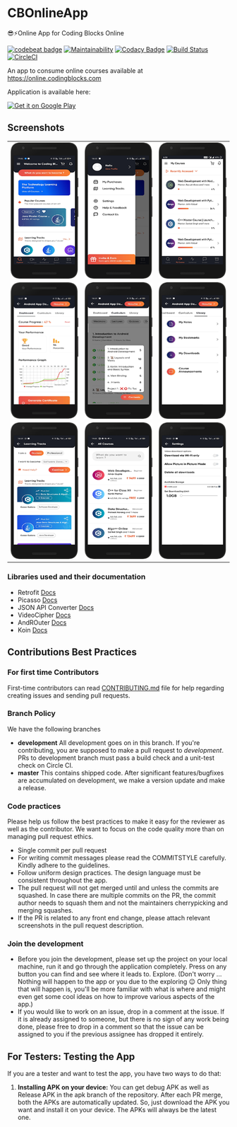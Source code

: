 # CBOnlineApp
😎⚡️Online App for Coding Blocks Online

[![codebeat badge](https://codebeat.co/badges/29c4e81e-f936-47a5-8d9f-2ac15cd9b13d)](https://codebeat.co/projects/github-com-coding-blocks-cbonlineapp-development)
[![Maintainability](https://api.codeclimate.com/v1/badges/fb21e9bcd76c6905d68f/maintainability)](https://codeclimate.com/github/coding-blocks/CBOnlineApp/maintainability)
[![Codacy Badge](https://api.codacy.com/project/badge/Grade/3871ba02cd654b9585f1d9c8bc0f4365)](https://www.codacy.com/app/championswimmer/CBOnlineApp?utm_source=github.com&amp;utm_medium=referral&amp;utm_content=coding-blocks/CBOnlineApp&amp;utm_campaign=Badge_Grade)
[![Build Status](https://travis-ci.org/coding-blocks/CBOnlineApp.svg?branch=development)](https://travis-ci.org/coding-blocks/CBOnlineApp)
[![CircleCI](https://circleci.com/gh/coding-blocks/CBOnlineApp.svg?style=svg)](https://circleci.com/gh/coding-blocks/CBOnlineApp)

An app to consume online courses available at https://online.codingblocks.com

Application is available here:

<a href='https://play.google.com/store/apps/details?id=com.codingblocks.cbonlineapp'><img alt='Get it on Google Play' src='https://play.google.com/intl/en_us/badges/images/generic/en_badge_web_generic.png' height="80"/></a>

## Screenshots
<table>
        <tr>
          <td><img src = "app/screenshots/1.png" ></td>
          <td><img src = "app/screenshots/2.png" ></td>
          <td><img src = "app/screenshots/3.png" ></td>
        </tr>
        <tr>
        <td><img src = "app/screenshots/4.png" ></td>
        <td><img src = "app/screenshots/5.png" ></td>
        <td><img src = "app/screenshots/6.png" ></td>
        </tr>
        <tr>
        <td><img src = "app/screenshots/7.png" ></td>
        <td><img src = "app/screenshots/8.png" ></td>
        <td><img src = "app/screenshots/9.png" ></td>
        </tr>
</table>    

### Libraries used and their documentation

- Retrofit [Docs](http://square.github.io/retrofit/2.x/retrofit/)
- Picasso [Docs](http://square.github.io/picasso/)
- JSON API Converter [Docs](https://github.com/jasminb/jsonapi-converter)
- VideoCipher [Docs](https://legacysite.vdocipher.com/files/android_javadoc/1.0.0-beta1/)
- AndROuter [Docs](https://github.com/campusappcn/AndRouter)
- Koin [Docs](https://github.com/InsertKoinIO/koin)


## Contributions Best Practices

### For first time Contributors

First-time contributors can read [CONTRIBUTING.md](/CONTRIBUTING.md) file for help regarding creating issues and sending pull requests.

### Branch Policy

We have the following branches

 * **development** All development goes on in this branch. If you're contributing, you are supposed to make a pull request to _development_. PRs to development branch must pass a build check and a unit-test check on Circle CI.
 * **master** This contains shipped code. After significant features/bugfixes are accumulated on development, we make a version update and make a release.
### Code practices

Please help us follow the best practices to make it easy for the reviewer as well as the contributor. We want to focus on the code quality more than on managing pull request ethics.

 * Single commit per pull request
 * For writing commit messages please read the COMMITSTYLE carefully. Kindly adhere to the guidelines.
 * Follow uniform design practices. The design language must be consistent throughout the app.
 * The pull request will not get merged until and unless the commits are squashed. In case there are multiple commits on the PR, the commit author needs to squash them and not the maintainers cherrypicking and merging squashes.
 * If the PR is related to any front end change, please attach relevant screenshots in the pull request description.

### Join the development

* Before you join the development, please set up the project on your local machine, run it and go through the application completely. Press on any button you can find and see where it leads to. Explore. (Don't worry ... Nothing will happen to the app or you due to the exploring :wink: Only thing that will happen is, you'll be more familiar with what is where and might even get some cool ideas on how to improve various aspects of the app.)
* If you would like to work on an issue, drop in a comment at the issue. If it is already assigned to someone, but there is no sign of any work being done, please free to drop in a comment so that the issue can be assigned to you if the previous assignee has dropped it entirely.

## For Testers: Testing the App
If you are a tester and want to test the app, you have two ways to do that:
1. **Installing APK on your device:** You can get debug APK as well as Release APK in the apk branch of the repository. After each PR merge, both the APKs are automatically updated. So, just download the APK you want and install it on your device. The APKs will always be the latest one.
